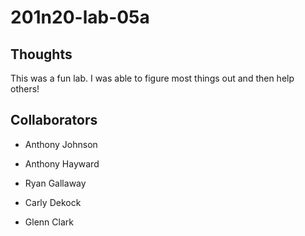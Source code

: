 # 201n20-lab-05a

## Thoughts

This was a fun lab. I was able to figure most things out and then help others!

## Collaborators

- Anthony Johnson

- Anthony Hayward

- Ryan Gallaway

- Carly Dekock

- Glenn Clark